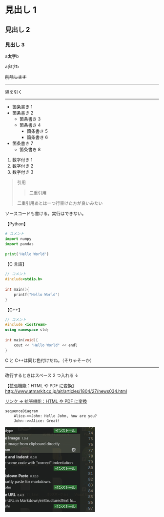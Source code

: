 # 見出し 1

## 見出し 2

### 見出し 3

a**太字**b

a*斜字*b

~~削除します~~

---

線を引く

---

- 箇条書き 1
- 箇条書き 2
  - 箇条書き 3
  - 箇条書き 4
    - 箇条書き 5
    - 箇条書き 6
- 箇条書き 7
  - 箇条書き 8

1. 数字付き 1
1. 数字付き 2
1. 数字付き 3

> 引用
>
> > 二重引用
>
> 二重引用あとは一つ行空けた方が良いみたい

ソースコードも書ける。実行はできない。

【Python】

```python
# コメント
import numpy
import pandas

print('Hello World')
```

【C 言語】

```c
// コメント
#include<stdio.h>

int main(){
    printf("Hello World")
}
```

【C++】

```c++
// コメント
#include <iostream>
using namespace std;

int main(void){
    cout << "Hello World" << endl
}
```

C と C++は同じ色付けだね。（そりゃそーか）

---

改行するときはスペース 2 つ入れる ↓

【拡張機能：HTML や PDF に変換】  
<http://www.atmarkit.co.jp/ait/articles/1804/27/news034.html>

[リンク ⇒ 拡張機能：HTML や PDF に変換](http://www.atmarkit.co.jp/ait/articles/1804/27/news034.html)

```mermaid
sequenceDiagram
    Alice->>John: Hello John, how are you?
    John-->>Alice: Great!
```

![aa](2019-06-03-22-48-28.png)
